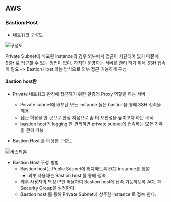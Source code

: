 ## AWS 
### Bastion Host  

- 네트워크 구성도 
  
![구성도](https://t1.daumcdn.net/cfile/tistory/24223437576384FB11)
  
 Private Subnet에 배포된 instance의 경우 외부에서 접근이 차단되어 있기 때문에 SSH 로 접근할 수 있는 방법이 없다. 하지만 운영자는 서버를 관리 하기 위해 SSH 접속이 필요
-> Bastion Host 라는 방식으로 외부 접근 가능하게 구성
  
####  Bastion host란  
- Private 네트워크 환경에 접근하기 위한 일종의 Proxy 역할을 하는 서버
	-  Private subnet에 배포된 모든 instance 들은 bastion을 통해 SSH 접속을 허용
	- 접근 허용을 한 곳으로 한정 지음으로 좀 더 보안성을 높이고자 하는 목적
	- bastion host의 logging 만 관리하면 private subnet에 접속하는 모든 기록을 관리 가능

- Bastion Host 를 이용한 구성도  

![바스티온](https://t1.daumcdn.net/cfile/tistory/235A363E5763B04121)

- Bastion Host 구성 방법  
	- Bastion host는 Public Subnet에 위치하도록 EC2 instance를 생성
		- 외부 사용자는 Bastion host 를 통해 접속
	- 외부 사용자의 특정 IP만 허용하여 Bastion host에 접속 가능하도록 ACL 과 Security Group을 설정한다. 
	- Bastion host 를 통해 Private Subnet에 상주한 instance 로 접속 한다. 


